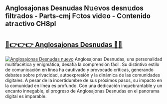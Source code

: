 ## Anglosajonas Desnudas N𝚞𝚎vos desn𝚞dos filtr𝚊dos - Parts-cmj F𝚘tos vid𝚎o - C𝚘ntenido atr𝚊ctivo CH8pl

# <h2><a href="http://mb6q4hc.tromn.icu/?c=Anglosajonas+Desnudas">🔗👉👉👉 Anglosajonas Desnudas 🔗🔗</a></h2>

[![Anglosajonas Desnudas nuevo](https://i.imgur.com/pEAQMta.gif)](http://mb6q4hc.tromn.icu/?c=Anglosajonas+Desnudas)
Anglosajonas Desnudas, una personalidad multifacética y enigmática, desafía la comprensión fácil. Su distintivo estilo de comunicación en línea ha cautivado y provocado críticas, generando debates sobre privacidad, autoexpresión y la dinámica de las comunidades digitales. A pesar de la incertidumbre de sus próximos pasos, su impacto en la comunidad en línea es profundo. Con una dedicación inquebrantable y un encanto innegable, el progreso de Anglosajonas Desnudas en el panorama digital es imparable.
